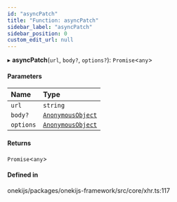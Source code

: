 ```yaml
---
id: "asyncPatch"
title: "Function: asyncPatch"
sidebar_label: "asyncPatch"
sidebar_position: 0
custom_edit_url: null
---
```


▸ **asyncPatch**(`url`, `body?`, `options?`): `Promise`<`any`\>

#### Parameters

| Name | Type |
| :------ | :------ |
| `url` | `string` |
| `body?` | [`AnonymousObject`](../interfaces/AnonymousObject.md) |
| `options` | [`AnonymousObject`](../interfaces/AnonymousObject.md) |

#### Returns

`Promise`<`any`\>

#### Defined in

onekijs/packages/onekijs-framework/src/core/xhr.ts:117
